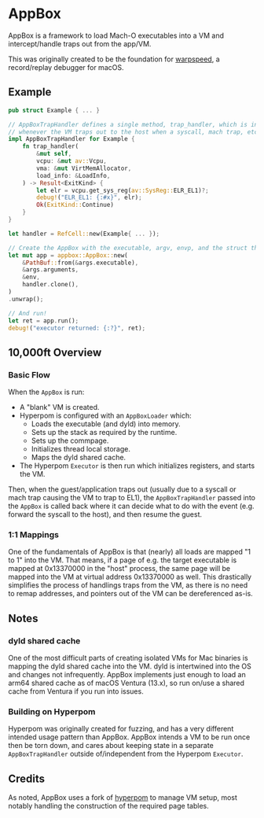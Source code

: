 # AppBox
AppBox is a framework to load Mach-O executables into a VM and intercept/handle traps out from the app/VM.

This was originally created to be the foundation for [warpspeed](https://github.com/kallsyms/warpspeed), a record/replay debugger for macOS.

## Example
```rust
pub struct Example { ... }

// AppBoxTrapHandler defines a single method, trap_handler, which is invoked
// whenever the VM traps out to the host when a syscall, mach trap, etc. is hit.
impl AppBoxTrapHandler for Example {
    fn trap_handler(
        &mut self,
        vcpu: &mut av::Vcpu,
        vma: &mut VirtMemAllocator,
        load_info: &LoadInfo,
    ) -> Result<ExitKind> {
        let elr = vcpu.get_sys_reg(av::SysReg::ELR_EL1)?;
        debug!("ELR_EL1: {:#x}", elr);
        Ok(ExitKind::Continue)
    }
}

let handler = RefCell::new(Example{ ... });

// Create the AppBox with the executable, argv, envp, and the struct that implements `AppBoxTrapHandler`.
let mut app = appbox::AppBox::new(
    &PathBuf::from(&args.executable),
    &args.arguments,
    &env,
    handler.clone(),
)
.unwrap();

// And run!
let ret = app.run();
debug!("executor returned: {:?}", ret);
```

## 10,000ft Overview
### Basic Flow
When the `AppBox` is run:
* A "blank" VM is created.
* Hyperpom is configured with an `AppBoxLoader` which:
    * Loads the executable (and dyld) into memory.
    * Sets up the stack as required by the runtime.
    * Sets up the commpage.
    * Initializes thread local storage.
    * Maps the dyld shared cache.
* The Hyperpom `Executor` is then run which initializes registers, and starts the VM.

Then, when the guest/application traps out (usually due to a syscall or mach trap causing the VM to trap to EL1), the `AppBoxTrapHandler` passed into the `AppBox` is called back where it can decide what to do with the event (e.g. forward the syscall to the host), and then resume the guest.

### 1:1 Mappings
One of the fundamentals of AppBox is that (nearly) all loads are mapped "1 to 1" into the VM.
That means, if a page of e.g. the target executable is mapped at 0x13370000 in the "host" process, the same page will be mapped into the VM at virtual address 0x13370000 as well.
This drastically simplifies the process of handlings traps from the VM, as there is no need to remap addresses, and pointers out of the VM can be dereferenced as-is.

## Notes
### dyld shared cache
One of the most difficult parts of creating isolated VMs for Mac binaries is mapping the dyld shared cache into the VM.
dyld is intertwined into the OS and changes not infrequently.
AppBox implements just enough to load an arm64 shared cache as of macOS Ventura (13.x), so run on/use a shared cache from Ventura if you run into issues.

### Building on Hyperpom
Hyperpom was originally created for fuzzing, and has a very different intended usage pattern than AppBox.
AppBox intends a VM to be run once then be torn down, and cares about keeping state in a separate `AppBoxTrapHandler` outside of/independent from the Hyperpom `Executor`.

## Credits
As noted, AppBox uses a fork of [hyperpom](https://github.com/Impalabs/hyperpom) to manage VM setup, most notably handling the construction of the required page tables.